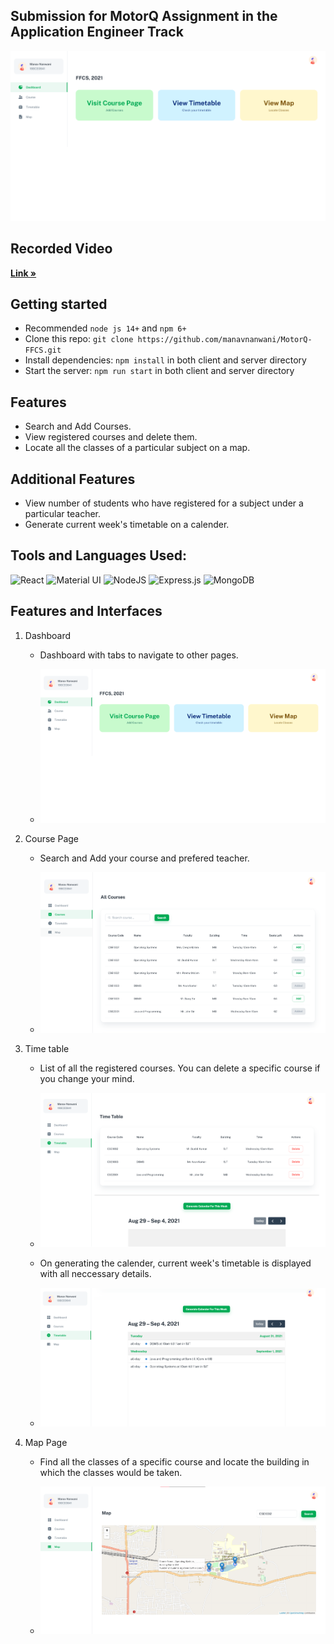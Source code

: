 ## Submission for MotorQ Assignment in the Application Engineer Track

![preview](client/public/static/preview.png)

## Recorded Video

<a href="https://drive.google.com/file/d/1htKN__Mm_uAoeRo1gzlTz51BSVX1v6ri/view?usp=sharing" target="_blank"><strong>Link »</strong></a>

## Getting started

- Recommended `node js 14+` and `npm 6+`
- Clone this repo: `git clone https://github.com/manavnanwani/MotorQ-FFCS.git`
- Install dependencies: `npm install` in both client and server directory
- Start the server: `npm run start` in both client and server directory

## Features

- Search and Add Courses.
- View registered courses and delete them.
- Locate all the classes of a particular subject on a map.

## Additional Features

- View number of students who have registered for a subject under a particular teacher.
- Generate current week's timetable on a calender.

## Tools and Languages Used:

![React](https://img.shields.io/badge/react-%2320232a.svg?style=for-the-badge&logo=react&logoColor=%2361DAFB)
![Material UI](https://img.shields.io/badge/materialui-%230081CB.svg?style=for-the-badge&logo=material-ui&logoColor=white)
![NodeJS](https://img.shields.io/badge/node.js-6DA55F?style=for-the-badge&logo=node.js&logoColor=white)
![Express.js](https://img.shields.io/badge/express.js-%23404d59.svg?style=for-the-badge&logo=express&logoColor=%2361DAFB)
![MongoDB](https://img.shields.io/badge/MongoDB-%234ea94b.svg?style=for-the-badge&logo=mongodb&logoColor=white)

## Features and Interfaces

1. Dashboard

   - Dashboard with tabs to navigate to other pages.

   - ![preview](client/public/static/preview.png)

2. Course Page

   - Search and Add your course and prefered teacher.

   - ![preview](client/public/static/preview1.png)

3. Time table

   - List of all the registered courses. You can delete a specific course if you change your mind.

   - ![preview](client/public/static/preview2.png)

   - On generating the calender, current week's timetable is displayed with all neccessary details.

   - ![preview](client/public/static/preview3.png)

4. Map Page

   - Find all the classes of a specific course and locate the building in which the classes would be taken.

   - ![preview](client/public/static/preview4.png)
